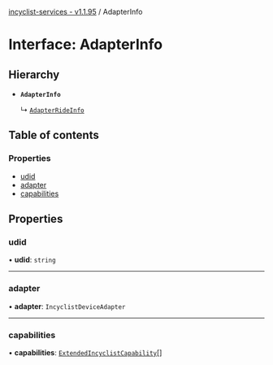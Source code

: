 [incyclist-services - v1.1.95](../README.md) / AdapterInfo

# Interface: AdapterInfo

## Hierarchy

- **`AdapterInfo`**

  ↳ [`AdapterRideInfo`](AdapterRideInfo.md)

## Table of contents

### Properties

- [udid](AdapterInfo.md#udid)
- [adapter](AdapterInfo.md#adapter)
- [capabilities](AdapterInfo.md#capabilities)

## Properties

### udid

• **udid**: `string`

___

### adapter

• **adapter**: `IncyclistDeviceAdapter`

___

### capabilities

• **capabilities**: [`ExtendedIncyclistCapability`](../README.md#extendedincyclistcapability)[]
